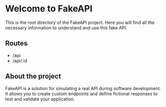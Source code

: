 # Welcome to FakeAPI

This is the root directory of the FakeAPI project. Here you will find all the necessary information to understand and use this fake API.

## Routes
 - /api
 - /api/:id

## About the project

FakeAPI is a solution for simulating a real API during software development. It allows you to create custom endpoints and define fictional responses to test and validate your application.
